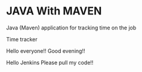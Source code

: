 # JAVA With MAVEN
Java (Maven) application for tracking time on the job

Time tracker

Hello everyone!! Good evening!!

Hello Jenkins Please pull my code!!

